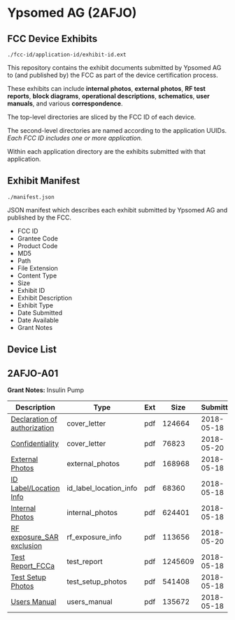 # Ypsomed AG (2AFJO)
## FCC Device Exhibits

```
./fcc-id/application-id/exhibit-id.ext
```

This repository contains the exhibit documents submitted by Ypsomed AG to (and published by) the FCC as part of the device certification process.

These exhibits can include **internal photos**, **external photos**, **RF test reports**, **block diagrams**, **operational descriptions**, **schematics**, **user manuals**, and various **correspondence**.

The top-level directories are sliced by the FCC ID of each device.

The second-level directories are named according to the application UUIDs. *Each FCC ID includes one or more application.*

Within each application directory are the exhibits submitted with that application. 

## Exhibit Manifest

```
./manifest.json
```

JSON manifest which describes each exhibit submitted by Ypsomed AG and published by the FCC.

- FCC ID
- Grantee Code
- Product Code
- MD5
- Path
- File Extension
- Content Type
- Size
- Exhibit ID
- Exhibit Description
- Exhibit Type
- Date Submitted
- Date Available
- Grant Notes

## Device List
## 2AFJO-A01
**Grant Notes:** Insulin Pump

| Description | Type | Ext | Size | Submitted | Available |
| ----------- | ---- | --- | ---- | --------- | --------- |
| [Declaration of authorization](2AFJO-A01/867e1ad15ebcd6193aec3a8d0ed435e5/3857480.pdf) | cover_letter | pdf | 124664 | 2018-05-18 | 2018-05-22 |
| [Confidentiality](2AFJO-A01/867e1ad15ebcd6193aec3a8d0ed435e5/3857863.pdf) | cover_letter | pdf | 76823 | 2018-05-20 | 2018-05-22 |
| [External Photos](2AFJO-A01/867e1ad15ebcd6193aec3a8d0ed435e5/3857473.pdf) | external_photos | pdf | 168968 | 2018-05-18 | 2018-11-15 |
| [ ID Label/Location Info](2AFJO-A01/867e1ad15ebcd6193aec3a8d0ed435e5/3857475.pdf) | id_label_location_info | pdf | 68360 | 2018-05-18 | 2018-05-22 |
| [Internal Photos](2AFJO-A01/867e1ad15ebcd6193aec3a8d0ed435e5/3857474.pdf) | internal_photos | pdf | 624401 | 2018-05-18 | 2018-11-15 |
| [RF exposure_SAR exclusion](2AFJO-A01/867e1ad15ebcd6193aec3a8d0ed435e5/3857862.pdf) | rf_exposure_info | pdf | 113656 | 2018-05-20 | 2018-05-22 |
| [Test Report_FCCa](2AFJO-A01/867e1ad15ebcd6193aec3a8d0ed435e5/3857478.pdf) | test_report | pdf | 1245609 | 2018-05-18 | 2018-05-22 |
| [Test Setup Photos](2AFJO-A01/867e1ad15ebcd6193aec3a8d0ed435e5/3857476.pdf) | test_setup_photos | pdf | 541408 | 2018-05-18 | 2018-11-15 |
| [Users Manual](2AFJO-A01/867e1ad15ebcd6193aec3a8d0ed435e5/3857477.pdf) | users_manual | pdf | 135672 | 2018-05-18 | 2018-11-15 |
